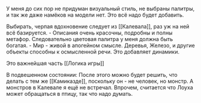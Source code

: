 У меня до сих пор не придуман визуальный стиль, не выбраны палитры, и так же даже намёков на модели нет. Это всё надо будет добавить.

Выбирать, черпая вдохновение следует из [[Калевала]], раз уж на ней всё базируется.
	- Описания очень красочны, подробны и полны метафор. Следовательно цветовая палитра у меня должна быть богатая.
	- Мир - живой в апогейном смысле. Деревья, Железо, и другие объекты способны к осмысленной речи. Это добавляет динамики.	

Это важнейшая часть [[Логика игры]]

В подвешенном состоянии:
После этого можно будет решить, что делать с тем же [[Камиказде]], поскольку он - не человек, но монстр. А монстров в Калевале я ещё не встречал. Впрочем, считается что Лоуха может обращаться в птицу, так что надо думать.